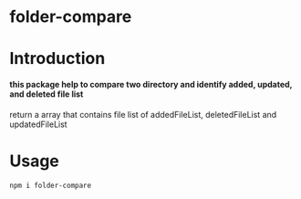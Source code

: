 ﻿# folder-compare


# Introduction
<h4>this package help to compare two directory and identify added, updated, and deleted file list </h4>
<p>return a array that contains file list of addedFileList, deletedFileList and updatedFileList</p>

# Usage
<p dir="auto">
  <code>npm i folder-compare</code>
</p>
